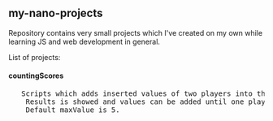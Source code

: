 ## my-nano-projects

Repository contains very small projects which I've created on my own while learning JS and web development in general.

List of projects:

#### countingScores

<pre> 	Scripts which adds inserted values of two players into the variable. 
	Results is showed and values can be added until one player achieves set maxValue. 
	Default maxValue is 5.
</pre>
